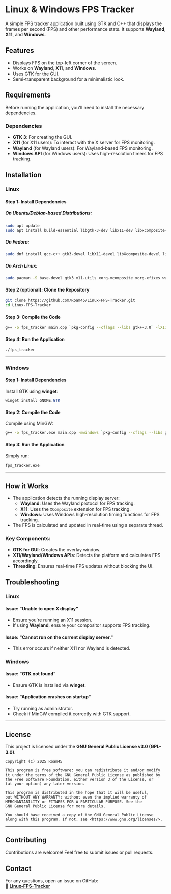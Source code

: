 # Linux & Windows FPS Tracker

A simple FPS tracker application built using GTK and C++ that displays the frames per second (FPS) and other performance stats. It supports **Wayland**, **X11**, and **Windows**.

## Features

- Displays FPS on the top-left corner of the screen.
- Works on **Wayland**, **X11**, and **Windows**.
- Uses GTK for the GUI.
- Semi-transparent background for a minimalistic look.

## Requirements

Before running the application, you'll need to install the necessary dependencies.

### Dependencies

- **GTK 3**: For creating the GUI.
- **X11** (for X11 users): To interact with the X server for FPS monitoring.
- **Wayland** (for Wayland users): For Wayland-based FPS monitoring.
- **Windows API** (for Windows users): Uses high-resolution timers for FPS tracking.

## Installation

### Linux

#### Step 1: Install Dependencies

##### On Ubuntu/Debian-based Distributions:

```bash
sudo apt update
sudo apt install build-essential libgtk-3-dev libx11-dev libxcomposite-dev libxfixes-dev wayland-protocols
```

##### On Fedora:

```bash
sudo dnf install gcc-c++ gtk3-devel libX11-devel libXcomposite-devel libXfixes-devel wayland-protocols
```

##### On Arch Linux:

```bash
sudo pacman -S base-devel gtk3 x11-utils xorg-xcomposite xorg-xfixes wayland-protocols
```

#### Step 2 (optional): Clone the Repository

```bash
git clone https://github.com/Roam45/Linux-FPS-Tracker.git
cd Linux-FPS-Tracker
```

#### Step 3: Compile the Code

```bash
g++ -o fps_tracker main.cpp `pkg-config --cflags --libs gtk+-3.0` -lX11 -lXcomposite -lXfixes -lwayland-client -std=c++11 -pthread
```

#### Step 4: Run the Application

```bash
./fps_tracker
```

---

### Windows

#### Step 1: Install Dependencies

Install GTK using **winget**:

```powershell
winget install GNOME.GTK
```

#### Step 2: Compile the Code

Compile using MinGW:

```bash
g++ -o fps_tracker.exe main.cpp -mwindows `pkg-config --cflags --libs gtk+-3.0` -std=c++11 -lpthread
```

#### Step 3: Run the Application

Simply run:

```bash
fps_tracker.exe
```

---

## How it Works

- The application detects the running display server:
  - **Wayland**: Uses the Wayland protocol for FPS tracking.
  - **X11**: Uses the `XComposite` extension for FPS tracking.
  - **Windows**: Uses Windows high-resolution timing functions for FPS tracking.
- The FPS is calculated and updated in real-time using a separate thread.

### Key Components:

- **GTK for GUI**: Creates the overlay window.
- **X11/Wayland/Windows APIs**: Detects the platform and calculates FPS accordingly.
- **Threading**: Ensures real-time FPS updates without blocking the UI.

## Troubleshooting

### Linux

#### Issue: "Unable to open X display"
- Ensure you're running an X11 session.
- If using **Wayland**, ensure your compositor supports FPS tracking.

#### Issue: "Cannot run on the current display server."
- This error occurs if neither X11 nor Wayland is detected.

### Windows

#### Issue: "GTK not found"
- Ensure GTK is installed via **winget**.

#### Issue: "Application crashes on startup"
- Try running as administrator.
- Check if MinGW compiled it correctly with GTK support.

---

## License

This project is licensed under the **GNU General Public License v3.0 (GPL-3.0)**.

```
Copyright (C) 2025 Roam45

This program is free software: you can redistribute it and/or modify
it under the terms of the GNU General Public License as published by
the Free Software Foundation, either version 3 of the License, or
(at your option) any later version.

This program is distributed in the hope that it will be useful,
but WITHOUT ANY WARRANTY; without even the implied warranty of
MERCHANTABILITY or FITNESS FOR A PARTICULAR PURPOSE. See the
GNU General Public License for more details.

You should have received a copy of the GNU General Public License
along with this program. If not, see <https://www.gnu.org/licenses/>.
```

---

## Contributing

Contributions are welcome! Feel free to submit issues or pull requests.

## Contact

For any questions, open an issue on GitHub:  
🔗 **[Linux-FPS-Tracker](https://github.com/Roam45/Linux-FPS-Tracker)**
